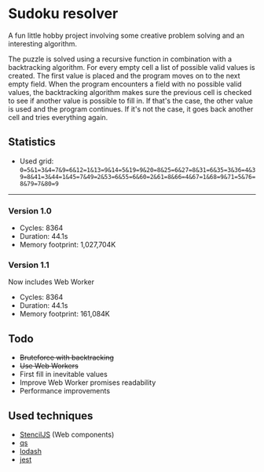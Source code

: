 # Sudoku resolver

A fun little hobby project involving some creative problem solving and an interesting algorithm. 

The puzzle is solved using a recursive function in combination with a backtracking algorithm. For every empty cell a list of possible valid values is created. The first value is placed and the program moves on to the next empty field. When the program encounters a field with no possible valid values, the backtracking algorithm makes sure the previous cell is checked to see if another value is possible to fill in. If that's the case, the other value is used and the program continues. If it's not the case, it goes back another cell and tries everything again.

## Statistics
- Used grid:
`0=5&1=3&4=7&9=6&12=1&13=9&14=5&19=9&20=8&25=6&27=8&31=6&35=3&36=4&39=8&41=3&44=1&45=7&49=2&53=6&55=6&60=2&61=8&66=4&67=1&68=9&71=5&76=8&79=7&80=9`
--- 
### Version 1.0
- Cycles: 8364
- Duration: 44.1s
- Memory footprint: 1,027,704K
### Version 1.1
Now includes Web Worker
- Cycles: 8364
- Duration: 44.1s
- Memory footprint: 161,084K

## Todo
- ~~Bruteforce with backtracking~~
- ~~Use Web Workers~~
- First fill in inevitable values
- Improve Web Worker promises readability
- Performance improvements

## Used techniques
- [StencilJS](https://www.npmjs.com/package/@stencil/core) (Web components)
- [qs](https://www.npmjs.com/package/qs)
- [lodash](https://www.npmjs.com/package/lodash)
- [jest](https://www.npmjs.com/package/jest)